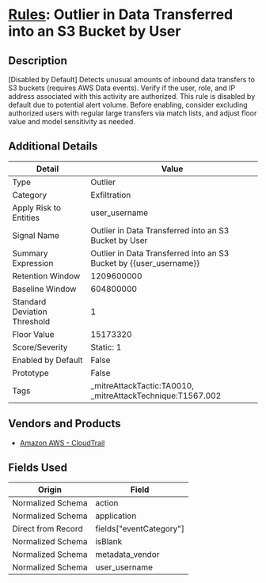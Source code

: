# [Rules](README.md): Outlier in Data Transferred into an S3 Bucket by User

## Description
[Disabled by Default] Detects unusual amounts of inbound data transfers to S3 buckets (requires AWS Data events). Verify if the user, role, and IP address associated with this activity are authorized. This rule is disabled by default due to potential alert volume. Before enabling, consider excluding authorized users with regular large transfers via match lists, and adjust floor value and model sensitivity as needed.

## Additional Details
|Detail|Value|
|----|----|
|Type|Outlier|
|Category|Exfiltration|
|Apply Risk to Entities|user_username|
|Signal Name|Outlier in Data Transferred into an S3 Bucket by User|
|Summary Expression|Outlier in Data Transferred into an S3 Bucket by {{user_username}}|
|Retention Window|1209600000|
|Baseline Window|604800000|
|Standard Deviation Threshold|1|
|Floor Value|15173320|
|Score/Severity|Static: 1|
|Enabled by Default|False|
|Prototype|False|
|Tags|_mitreAttackTactic:TA0010, _mitreAttackTechnique:T1567.002|
## Vendors and Products
- [Amazon AWS - CloudTrail](../products/033624b0-218e-4dcb-b93f-0f1fb1806c56.md)


## Fields Used

|Origin|Field|
|----|----|
|Normalized Schema|action|
|Normalized Schema|application|
|Direct from Record|fields["eventCategory"]|
|Normalized Schema|isBlank|
|Normalized Schema|metadata_vendor|
|Normalized Schema|user_username|


